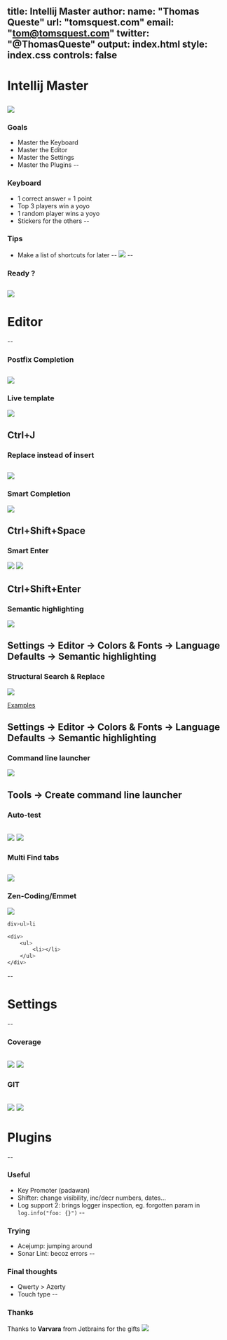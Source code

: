 title: Intellij Master
author:
    name: "Thomas Queste"
    url: "tomsquest.com"
    email: "tom@tomsquest.com"
    twitter: "@ThomasQueste"
output: index.html
style: index.css 
controls: false
--
# Intellij Master

![](img/intellij.png)
--
### Goals

* Master the Keyboard
* Master the Editor
* Master the Settings
* Master the Plugins
--
### Keyboard

* 1 correct answer = 1 point
* Top 3 players win a yoyo
* 1 random player wins a yoyo
* Stickers for the others
--
### Tips

* Make a list of shortcuts for later
--
![](img/question_pour_un_champion.png)
--
### Ready ?

![](img/question_pour_un_champion_face.png)
--
# Editor
--
### Postfix Completion

![](img/editor_postfix_completion.png)
--
### Live template

![](img/editor_live_template.png)

Ctrl+J
--
### Replace instead of insert

![](img/editor_replace_with_tab.png)
--
### Smart Completion

![](img/editor_smart_completion.png)

Ctrl+Shift+Space
--
### Smart Enter

![](img/editor_smart_enter_semicolon.png)
![](img/editor_smart_enter_if_statement.png)

Ctrl+Shift+Enter
--
### Semantic highlighting

![](img/editor_semantic_highlighting.png)

Settings → Editor → Colors & Fonts → Language Defaults → Semantic highlighting
--
### Structural Search & Replace

![](img/editor_structural_search.png)

[Examples](https://www.jetbrains.com/help/idea/structural-search-and-replace-examples.html)

Settings → Editor → Colors & Fonts → Language Defaults → Semantic highlighting
--
### Command line launcher

![](img/editor_create_command_line_launcher.png)

Tools → Create command line launcher
--
### Auto-test

![](img/editor_autotest_button.png)
![](img/editor_autotest_build_project_automatically.png)
--
### Multi Find tabs

![](img/editor_find_multi_tabs.png)
--
### Zen-Coding/Emmet

![](img/editor_emmet.png)

```css
div>ul>li 

<div>
    <ul>
        <li></li>
    </ul>
</div>
```
--
# Settings
--
### Coverage

![](img/editor_line_coverage_default.png)
![](img/editor_line_coverage_fg_to_bg.png)
--
### GIT

![](img/settings_git_wrap_at_72.png)
![](img/settings_git_ssh_native_executable.png)
--
# Plugins
--
### Useful

* Key Promoter (padawan)
* Shifter: change visibility, inc/decr numbers, dates...
* Log support 2: brings logger inspection, eg. forgotten param in `log.info("foo: {}")`
--
### Trying

* Acejump: jumping around
* Sonar Lint: becoz errors
--
### Final thoughts

* Qwerty > Azerty
* Touch type
--
### Thanks

Thanks to **Varvara** from Jetbrains for the gifts
![](img/jetbrains.png)
